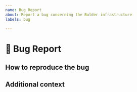 ```yaml
---
name: Bug Report
about: Report a bug concerning the Bulder infrastructure
labels: bug

---
```


# 🐛 Bug Report
<!--
*A clear and concise description of what the bug is and how the expected behavior/code should be.*
-->


## How to reproduce the bug
<!--
*Here you can write in freetext how to reproduce the bug*
-->


## Additional context
<!--
*Here you can add any addition context, such as links to forums and issue trackers.
Basically anything that can help debugging and fixing this bug report*
-->

